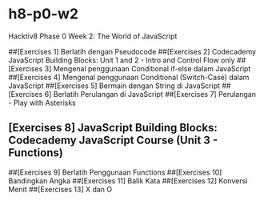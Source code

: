 # h8-p0-w2
Hacktiv8 Phase 0 Week 2: The World of JavaScript

##[Exercises 1] Berlatih dengan Pseudocode
##[Exercises 2] Codecademy JavaScript Building Blocks: Unit 1 and 2 - Intro and Control Flow only
##[Exercises 3] Mengenal penggunaan Conditional if-else dalam JavaScript
##[Exercises 4] Mengenal penggunaan Conditional (Switch-Case) dalam JavaScript
##[Exercises 5] Bermain dengan String di JavaScript
##[Exercises 6] Berlatih Perulangan di JavaScript
##[Exercises 7] Perulangan - Play with Asterisks
## [Exercises 8] JavaScript Building Blocks: Codecademy JavaScript Course (Unit 3 - Functions)
##[Exercises 9] Berlatih Penggunaan Functions
##[Exercises 10] Bandingkan Angka
##[Exercises 11] Balik Kata
##[Exercises 12] Konversi Menit
##[Exercises 13] X dan O